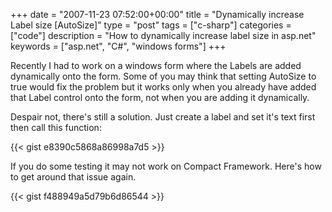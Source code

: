+++
date = "2007-11-23 07:52:00+00:00"
title = "Dynamically increase Label size [AutoSize]"
type = "post"
tags = ["c-sharp"]
categories = ["code"]
description = "How to dynamically increase label size in asp.net"
keywords = ["asp.net", "C#", "windows forms"]
+++

Recently I had to work on a windows form where the Labels are added dynamically onto the form. Some of you may think that setting AutoSize to true would fix the problem but it works only when you already have added that Label control onto the form, not when you are adding it dynamically.

Despair not, there's still a solution. Just create a label and set it's text first then call this function:

{{< gist e8390c5868a86998a7d5 >}}

If you do some testing it may not work on Compact Framework. Here's how to get around that issue again.

{{< gist f488949a5d79b6d86544 >}}
